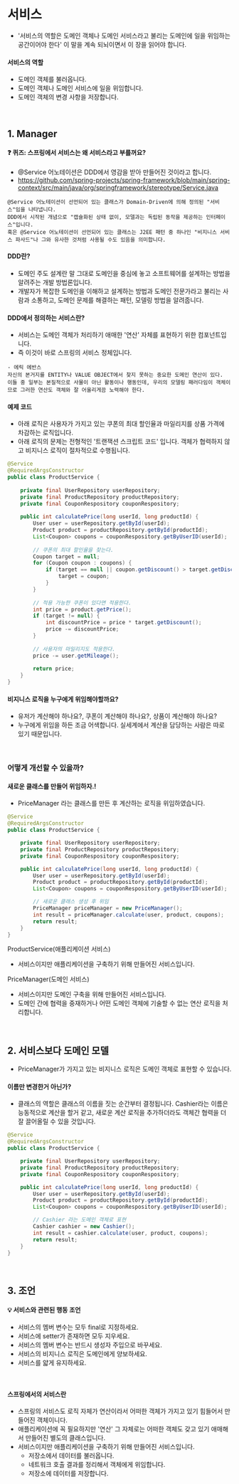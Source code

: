 # 서비스

- '서비스의 역할은 도메인 객체나 도메인 서비스라고 불리는 도메인에 일을 위임하는 공간이어야 한다' 이 말을 계속 되뇌이면서 이 장을 읽어야 합니다.

#### 서비스의 역할

- 도메인 객체를 불러옵니다.
- 도메인 객체나 도메인 서비스에 일을 위임합니다.
- 도메인 객체의 변경 사항을 저장합니다.

<br>

## 1. Manager

#### ❓ 퀴즈: 스프링에서 서비스는 왜 서비스라고 부를꺼요?

- @Service 어노테이션은 DDD에서 영감을 받아 만들어진 것이라고 합니다.
- https://github.com/spring-projects/spring-framework/blob/main/spring-context/src/main/java/org/springframework/stereotype/Service.java

```text
@Service 어노테이션이 선언되어 있는 클래스가 Domain-Driven에 의해 정의된 "서비스"임을 나타냅니다.
DDD에서 시작된 개념으로 "캡슐화된 상태 없이, 모델과는 독립된 동작을 제공하는 인터페이스"입니다.
혹은 @Service 어노테이션이 선언되어 있는 클래스는 J2EE 패턴 중 하나인 "비지니스 서비스 파사드"나 그와 유사한 것처럼 사용될 수도 있음을 의미합니다.
```

#### DDD란?

- 도메인 주도 설계란 말 그대로 도메인을 중심에 놓고 소프트웨어를 설계하는 방법을 알려주는 개발 방법론입니다.
- 개발자가 복잡한 도메인을 이해하고 설계하는 방법과 도메인 전문가라고 불리는 사람과 소통하고, 도메인 문제를 해결하는 패턴, 모델링 방법을 알려줍니다.

#### DDD에서 정의하는 서비스란?

- 서비스는 도메인 객체가 처리하기 애매한 '연산' 자체를 표현하기 위한 컴포넌트입니다.
- 즉 이것이 바로 스프링의 서비스 정체입니다.

```text
- 에릭 에반스
자신의 본거지를 ENTITY나 VALUE OBJECT에서 찾지 못하는 중요한 도메인 연산이 있다.
이들 중 일부는 본질적으로 사물이 아닌 활동이나 행동인데, 우리의 모델링 패러다임이 객체이므로 그러한 연산도 객체와 잘 어울리게끔 노력해야 한다.
```

#### 예제 코드

- 아래 로직은 사용자가 가지고 있는 쿠폰의 최대 할인율과 마일리지를 상품 가격에 차감하는 로직입니다.
- 아래 로직의 문제는 전형적인 '트랜잭션 스크립트 코드' 입니다. 객체가 협력하지 않고 비지니스 로직이 절차적으로 수행됩니다.

```java
@Service
@RequiredArgsConstructor
public class ProductService {
    
    private final UserRepository userRepository;
    private final ProductRepository productRepository;
    private final CouponRespository couponRespository;
    
    public int calculatePrice(long userId, long productId) {
        User user = userRepository.getById(userId);
        Product product = productRepository.getById(productId);
        List<Coupon> coupons = couponRespository.getByUserID(userId);
        
        // 쿠폰의 최대 할인율을 찾는다.
        Coupon target = null;
        for (Coupon coupon : coupons) {
            if (target == null || coupon.getDiscount() > target.getDiscount()) {
                target = coupon;
            }
        }
        
        // 적용 가능한 쿠폰이 있다면 적용한다.
        int price = product.getPrice();
        if (target != null) {
            int discountPrice = price * target.getDiscount();
            price -= discountPrice;
        }
        
        // 사용자의 마일리지도 적용한다.
        price -= user.getMileage();
        
        return price;
    }
}
```

#### 비지니스 로직을 누구에게 위임해야할까요?

- 유저가 계산해야 하나요?, 쿠폰이 계산해야 하나요?, 상품이 계산해야 하나요?
- 누구에게 위임을 하든 조금 어색합니다. 실세계에서 계산을 담당하는 사람은 따로 있기 때문입니다.

<br>

### 어떻게 개선할 수 있을까?

#### 새로운 클래스를 만들어 위임하자.!

- PriceManager 라는 클래스를 만든 후 계산하는 로직을 위임하였습니다.

```java
@Service
@RequiredArgsConstructor
public class ProductService {

    private final UserRepository userRepository;
    private final ProductRepository productRepository;
    private final CouponRespository couponRespository;

    public int calculatePrice(long userId, long productId) {
        User user = userRepository.getById(userId);
        Product product = productRepository.getById(productId);
        List<Coupon> coupons = couponRespository.getByUserID(userId);

        // 새로운 클래스 생성 후 위임
        PriceManager priceManager = new PriceManager();
        int result = priceManager.calculate(user, product, coupons);
        return result;
    }
}
```

ProductService(애플리케이션 서비스)

- 서비스이지만 애플리케이션을 구축하기 위해 만들어진 서비스입니다.

PriceManager(도메인 서비스)

- 서비스이지만 도메인 구축을 위해 만들어진 서비스입니다.
- 도메인 간에 협력을 중재하거나 어떤 도메인 객체에 기술할 수 없는 연산 로직을 처리합니다.

<br>

## 2. 서비스보다 도메인 모델

- PriceManager가 가지고 있는 비지니스 로직은 도메인 객체로 표현할 수 있습니다.

#### 이름만 변경한거 아닌가?

- 클래스의 역할은 클래스의 이름을 짓는 순간부터 결정됩니다. Cashier라는 이름은 능동적으로 계산을 할거 같고, 새로운 계산 로직을 추가하더라도 객체간 협력을 더 잘 끌어올릴 수 있을 것입니다.

```java
@Service
@RequiredArgsConstructor
public class ProductService {

    private final UserRepository userRepository;
    private final ProductRepository productRepository;
    private final CouponRespository couponRespository;

    public int calculatePrice(long userId, long productId) {
        User user = userRepository.getById(userId);
        Product product = productRepository.getById(productId);
        List<Coupon> coupons = couponRespository.getByUserID(userId);

        // Cashier 라는 도메인 객체로 표현
        Cashier cashier = new Cashier();
        int result = cashier.calculate(user, product, coupons);
        return result;
    }
}
```

<br>

## 3. 조언 

#### 💡 서비스와 관련된 행동 조언

- 서비스의 멤버 변수는 모두 final로 지정하세요.
- 서비스에 setter가 존재하면 모두 지우세요.
- 서비스의 멤버 변수는 반드시 생성자 주입으로 바꾸세요.
- 서비스의 비지니스 로직은 도메인에게 양보하세요.
- 서비스를 얇게 유지하세요.

<br>

#### 스프링에서의 서비스란

- 스프링의 서비스도 로직 자체가 연산이라서 어떠한 객체가 가지고 있기 힘들어서 만들어진 객체이니다.
- 애플리케이션에 꼭 필요하지만 '연산' 그 자체로는 어떠한 객체도 갖고 있기 애매해서 만들어진 별도의 클래스입니다.
- 서비스이지만 애플리케이션을 구축하기 위해 만들어진 서비스입니다.
  - 저장소에서 데이터를 불러옵니다.
  - 네트워크 호출 결과를 정리해서 객체에게 위임합니다.
  - 저장소에 데이터를 저장합니다.

